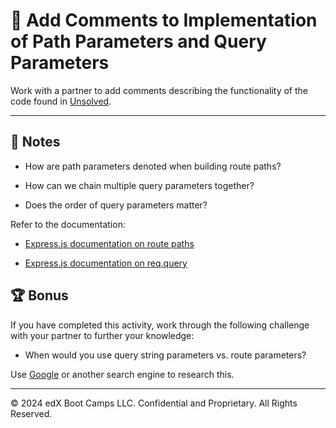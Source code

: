 # 📐 Add Comments to Implementation of Path Parameters and Query Parameters

Work with a partner to add comments describing the functionality of the code found in [Unsolved](./Unsolved/server.ts).

---

## 📝 Notes

* How are path parameters denoted when building route paths?

* How can we chain multiple query parameters together?

* Does the order of query parameters matter?

Refer to the documentation:

* [Express.js documentation on route paths](http://expressjs.com/en/guide/routing.html#route-paths)

* [Express.js documentation on req.query](https://expressjs.com/en/api.html#req.query)

## 🏆 Bonus

If you have completed this activity, work through the following challenge with your partner to further your knowledge:

* When would you use query string parameters vs. route parameters?

Use [Google](https://www.google.com) or another search engine to research this.

---
© 2024 edX Boot Camps LLC. Confidential and Proprietary. All Rights Reserved.
